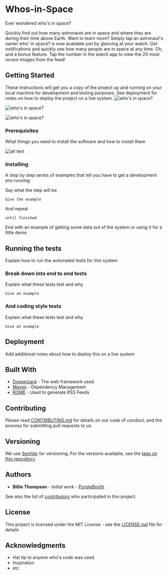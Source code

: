 # Whos-in-Space

Ever wondered who's in space?

Quickly find out how many astronauts are in space and where they are during their time above Earth.
Want to learn more? Simply tap an astronaut's name!
who' in space? is now available just by glancing at your watch. Get notifications and quickly see how many people are in space at any time. 
Oh, and a bonus feature. Tap the number in the watch app to view the 20 most recent images from the feed!

## Getting Started

These instructions will get you a copy of the project up and running on your local machine for development and testing purposes. See deployment for notes on how to deploy the project on a live system.
![who's in space?](https://assets.materialup.com/uploads/be67e670-2b2a-4827-b825-0d9c60e2c7eb/attachment.jpg)

![who's in space?](https://assets.materialup.com/uploads/69fa6547-bd0d-4285-b625-d81d0b823852/attachment.jpg)

![who's in space?](https://assets.materialup.com/uploads/408512e0-34ba-42d8-85d8-67d2c406d81a/attachment.jpg)


### Prerequisites

What things you need to install the software and how to install them

![alt text](https://assets.materialup.com/uploads/be67e670-2b2a-4827-b825-0d9c60e2c7eb/attachment.jpg)


### Installing

A step by step series of examples that tell you have to get a development env running

Say what the step will be

```
Give the example
```

And repeat

```
until finished
```

End with an example of getting some data out of the system or using it for a little demo

## Running the tests

Explain how to run the automated tests for this system

### Break down into end to end tests

Explain what these tests test and why

```
Give an example
```

### And coding style tests

Explain what these tests test and why

```
Give an example
```

## Deployment

Add additional notes about how to deploy this on a live system

## Built With

* [Dropwizard](http://www.dropwizard.io/1.0.2/docs/) - The web framework used
* [Maven](https://maven.apache.org/) - Dependency Management
* [ROME](https://rometools.github.io/rome/) - Used to generate RSS Feeds

## Contributing

Please read [CONTRIBUTING.md](https://gist.github.com/PurpleBooth/b24679402957c63ec426) for details on our code of conduct, and the process for submitting pull requests to us.

## Versioning

We use [SemVer](http://semver.org/) for versioning. For the versions available, see the [tags on this repository](https://github.com/your/project/tags). 

## Authors

* **Billie Thompson** - *Initial work* - [PurpleBooth](https://github.com/PurpleBooth)

See also the list of [contributors](https://github.com/your/project/contributors) who participated in this project.

## License

This project is licensed under the MIT License - see the [LICENSE.md](LICENSE.md) file for details

## Acknowledgments

* Hat tip to anyone who's code was used
* Inspiration
* etc


